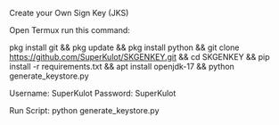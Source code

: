 Create your Own Sign Key (JKS)

Open Termux run this command:

pkg install git && pkg update && pkg install python && git clone https://github.com/SuperKulot/SKGENKEY.git && cd SKGENKEY && pip install -r requirements.txt && apt install openjdk-17 && python generate_keystore.py

Username: SuperKulot
Password: SuperKulot

Run Script: python generate_keystore.py
